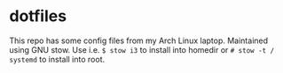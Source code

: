 # dotfiles
This repo has some config files from my Arch Linux laptop. Maintained using GNU stow. Use i.e. `$ stow i3` to install into homedir or `# stow -t / systemd` to install into root. 
